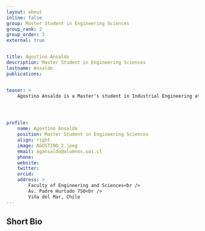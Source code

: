 ```yaml
---
layout: about
inline: false
group: Master Student in Engineering Sciences
group_rank: 2
group_order: 3
external: true


title: Agostino Ansaldo
description: Master Student in Engineering Sciences
lastname: Ansaldo
publications: 


teaser: >
    Agostino Ansaldo is a Master's student in Industrial Engineering at Universidad Adolfo Ibáñez in Chile. His research focuses on public health logistics, particularly in the operating room resource utilization. Under the direction of Prof. Jorge Acuña, he is currently optimizing the assignment and scheduling of surgical services to improve efficiency and patient outcomes. The project is being carried out in collaboration with private and public institutions in Chile.




profile:
    name: Agostino Ansaldo
    position: Master Student in Engineering Sciences
    align: right
    image: AGOSTINO_2.jpeg
    email: agansaldo@alumnos.uai.cl
    phone: 
    website: 
    twitter: 
    orcid: 
    address: >
        Faculty of Engineering and Sciences<br />
        Av. Padre Hurtado 750<br />        
        Viña del Mar, Chile
---
```




## Short Bio
